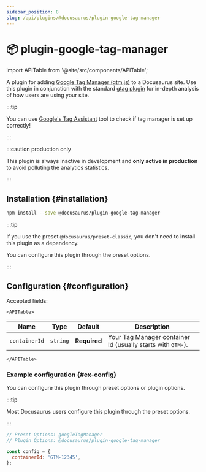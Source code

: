 ```yaml
---
sidebar_position: 8
slug: /api/plugins/@docusaurus/plugin-google-tag-manager
---
```


# 📦 plugin-google-tag-manager

import APITable from '@site/src/components/APITable';

A plugin for adding [Google Tag Manager (gtm.js)](https://developers.google.com/tag-platform/tag-manager) to a Docusaurus site. Use this plugin in conjunction with the standard [gtag plugin](./plugin-google-gtag.md) for in-depth analysis of how users are using your site.

:::tip

You can use [Google's Tag Assistant](https://tagassistant.google.com/) tool to check if tag manager is set up correctly!

:::

:::caution production only

This plugin is always inactive in development and **only active in production** to avoid polluting the analytics statistics.

:::

## Installation {#installation}

```bash npm2yarn
npm install --save @docusaurus/plugin-google-tag-manager
```

:::tip

If you use the preset `@docusaurus/preset-classic`, you don't need to install this plugin as a dependency.

You can configure this plugin through the preset options.

:::

## Configuration {#configuration}

Accepted fields:

```mdx-code-block
<APITable>
```

| Name | Type | Default | Description |
| --- | --- | --- | --- |
| `containerId` | `string` | **Required** | Your Tag Manager container Id (usually starts with `GTM-`). |

```mdx-code-block
</APITable>
```

### Example configuration {#ex-config}

You can configure this plugin through preset options or plugin options.

:::tip

Most Docusaurus users configure this plugin through the preset options.

:::

```js config-tabs
// Preset Options: googleTagManager
// Plugin Options: @docusaurus/plugin-google-tag-manager

const config = {
  containerId: 'GTM-12345',
};
```
